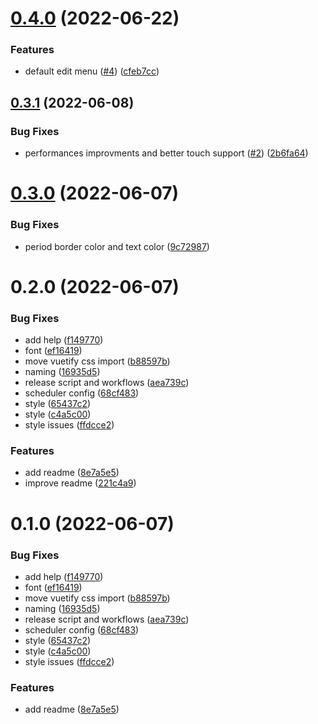 

# [0.4.0](https://github.com/innovation-system/vuetify-week-scheduler/compare/v0.3.1...v0.4.0) (2022-06-22)


### Features

* default edit menu ([#4](https://github.com/innovation-system/vuetify-week-scheduler/issues/4)) ([cfeb7cc](https://github.com/innovation-system/vuetify-week-scheduler/commit/cfeb7ccd83a25952d6212d752edd00ad080fccac))

## [0.3.1](https://github.com/innovation-system/vuetify-week-scheduler/compare/v0.3.0...v0.3.1) (2022-06-08)


### Bug Fixes

* performances improvments and better touch support ([#2](https://github.com/innovation-system/vuetify-week-scheduler/issues/2)) ([2b6fa64](https://github.com/innovation-system/vuetify-week-scheduler/commit/2b6fa64ac4b02aa33c7a01c5a78c820158ada30a))

# [0.3.0](https://github.com/innovation-system/vuetify-week-scheduler/compare/v0.2.0...v0.3.0) (2022-06-07)


### Bug Fixes

* period border color and text color ([9c72987](https://github.com/innovation-system/vuetify-week-scheduler/commit/9c72987d7ff255a28036d1a2df8f6a8dd5dec92e))

# 0.2.0 (2022-06-07)


### Bug Fixes

* add help ([f149770](https://github.com/innovation-system/vuetify-week-scheduler/commit/f149770d23c248cb723f2aa61689823219e47e44))
* font ([ef16419](https://github.com/innovation-system/vuetify-week-scheduler/commit/ef1641952ade68ee3fc4d235ad158bf69652a775))
* move vuetify css import ([b88597b](https://github.com/innovation-system/vuetify-week-scheduler/commit/b88597bb7e2e0ced5a4c9a630e835bbf0c555315))
* naming ([16935d5](https://github.com/innovation-system/vuetify-week-scheduler/commit/16935d5860de00229a4ab4df72f082be850f0a62))
* release script and workflows ([aea739c](https://github.com/innovation-system/vuetify-week-scheduler/commit/aea739c66f1dd811258602da71bd891c42cd1253))
* scheduler config ([68cf483](https://github.com/innovation-system/vuetify-week-scheduler/commit/68cf4838d2560f3e393fe59d617ee33240b6c017))
* style ([65437c2](https://github.com/innovation-system/vuetify-week-scheduler/commit/65437c245925186f3024d7eb86adb50a955e7caa))
* style ([c4a5c00](https://github.com/innovation-system/vuetify-week-scheduler/commit/c4a5c009d0713265bfcdb0ef361eff295ae1e61b))
* style issues ([ffdcce2](https://github.com/innovation-system/vuetify-week-scheduler/commit/ffdcce2d64c7e71214649b236ec15f461bbffe5f))


### Features

* add readme ([8e7a5e5](https://github.com/innovation-system/vuetify-week-scheduler/commit/8e7a5e56edcbb5c35078e26165ad72a134845299))
* improve readme ([221c4a9](https://github.com/innovation-system/vuetify-week-scheduler/commit/221c4a9c0134977bf7cd9bbd16ff305014726e87))

# 0.1.0 (2022-06-07)


### Bug Fixes

* add help ([f149770](https://github.com/innovation-system/vuetify-week-scheduler/commit/f149770d23c248cb723f2aa61689823219e47e44))
* font ([ef16419](https://github.com/innovation-system/vuetify-week-scheduler/commit/ef1641952ade68ee3fc4d235ad158bf69652a775))
* move vuetify css import ([b88597b](https://github.com/innovation-system/vuetify-week-scheduler/commit/b88597bb7e2e0ced5a4c9a630e835bbf0c555315))
* naming ([16935d5](https://github.com/innovation-system/vuetify-week-scheduler/commit/16935d5860de00229a4ab4df72f082be850f0a62))
* release script and workflows ([aea739c](https://github.com/innovation-system/vuetify-week-scheduler/commit/aea739c66f1dd811258602da71bd891c42cd1253))
* scheduler config ([68cf483](https://github.com/innovation-system/vuetify-week-scheduler/commit/68cf4838d2560f3e393fe59d617ee33240b6c017))
* style ([65437c2](https://github.com/innovation-system/vuetify-week-scheduler/commit/65437c245925186f3024d7eb86adb50a955e7caa))
* style ([c4a5c00](https://github.com/innovation-system/vuetify-week-scheduler/commit/c4a5c009d0713265bfcdb0ef361eff295ae1e61b))
* style issues ([ffdcce2](https://github.com/innovation-system/vuetify-week-scheduler/commit/ffdcce2d64c7e71214649b236ec15f461bbffe5f))


### Features

* add readme ([8e7a5e5](https://github.com/innovation-system/vuetify-week-scheduler/commit/8e7a5e56edcbb5c35078e26165ad72a134845299))